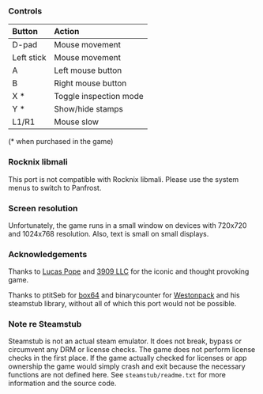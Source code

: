 ### Controls

| Button     | Action                 |
| :--------- | :--------------------- |
| D-pad      | Mouse movement         |
| Left stick | Mouse movement         |
| A          | Left mouse button      |
| B          | Right mouse button     |
| X        * | Toggle inspection mode |
| Y        * | Show/hide stamps       |
| L1/R1      | Mouse slow             |

(* when purchased in the game)

### Rocknix libmali

This port is not compatible with Rocknix libmali. Please use the system menus
 to switch to Panfrost.

### Screen resolution

Unfortunately, the game runs in a small window on devices with 720x720 and 1024x768 resolution. Also, text is small on small displays.

### Acknowledgements

Thanks to [Lucas Pope](https://dukope.com) and [3909 LLC](https://3909.co) for the iconic and thought provoking game.

Thanks to ptitSeb for [box64](https://github.com/ptitSeb/box64) and binarycounter for [Westonpack](https://github.com/binarycounter/Westonpack/wiki) and his steamstub library, without all of which this port would not be possible.

### Note re Steamstub

Steamstub is not an actual steam emulator. It does not break, bypass or circumvent any DRM or license checks. The game does not perform license checks in the first place. If the game actually checked for licenses or app ownership the game would simply crash and exit because the necessary functions are not defined here. See `steamstub/readme.txt` for more information and the source code.
